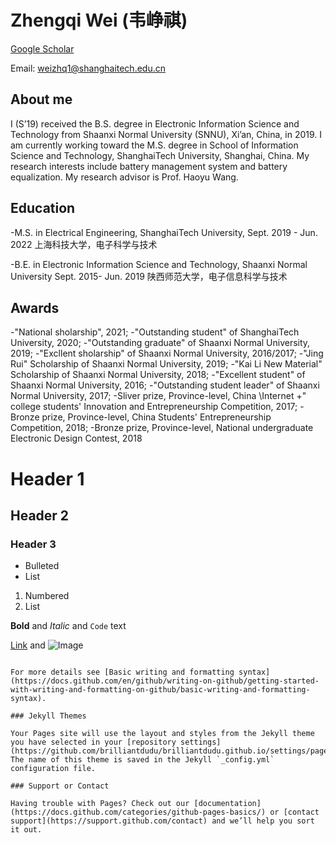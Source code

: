 # Zhengqi Wei (韦峥祺)

[Google Scholar](https://scholar.google.com.hk/citations?hl=zh-CN&user=MiilwM0AAAAJ)

Email: weizhq1@shanghaitech.edu.cn


## About me
I (S’19) received the B.S. degree in Electronic Information Science and Technology from Shaanxi Normal University (SNNU), Xi’an, China, in 2019. I am currently working toward the M.S. degree in School of Information Science and Technology, ShanghaiTech University, Shanghai, China. 
My research interests include battery management system and battery equalization. My research advisor is Prof. Haoyu Wang. 

## Education
-M.S. in Electrical Engineering, ShanghaiTech University, Sept. 2019 - Jun. 2022
上海科技大学，电子科学与技术

-B.E. in Electronic Information Science and Technology, Shaanxi Normal University Sept. 2015- Jun. 2019
陕西师范大学，电子信息科学与技术

## Awards
-"National sholarship", 2021;
-"Outstanding student" of ShanghaiTech University, 2020;
-"Outstanding graduate" of Shaanxi Normal University, 2019;
-"Excllent sholarship" of Shaanxi Normal University, 2016/2017;
-"Jing Rui" Scholarship of Shaanxi Normal University, 2019;
-"Kai Li New Material" Scholarship of Shaanxi Normal University, 2018;
-"Excellent student" of Shaanxi Normal University, 2016;
-"Outstanding student leader" of Shaanxi Normal University, 2017;
-Sliver prize, Province-level, China \Internet +" college students' Innovation and Entrepreneurship Competition, 2017;
-Bronze prize, Province-level, China Students' Entrepreneurship Competition, 2018;
-Bronze prize, Province-level, National undergraduate Electronic Design Contest, 2018


# Header 1
## Header 2
### Header 3

- Bulleted
- List

1. Numbered
2. List

**Bold** and _Italic_ and `Code` text

[Link](url) and ![Image](src)
```

For more details see [Basic writing and formatting syntax](https://docs.github.com/en/github/writing-on-github/getting-started-with-writing-and-formatting-on-github/basic-writing-and-formatting-syntax).

### Jekyll Themes

Your Pages site will use the layout and styles from the Jekyll theme you have selected in your [repository settings](https://github.com/brilliantdudu/brilliantdudu.github.io/settings/pages). The name of this theme is saved in the Jekyll `_config.yml` configuration file.

### Support or Contact

Having trouble with Pages? Check out our [documentation](https://docs.github.com/categories/github-pages-basics/) or [contact support](https://support.github.com/contact) and we’ll help you sort it out.
